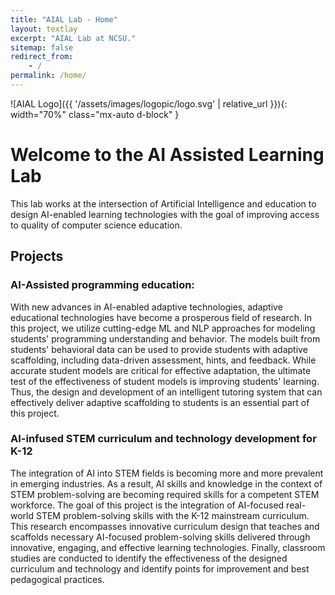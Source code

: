 ```yaml
---
title: "AIAL Lab - Home"
layout: textlay
excerpt: "AIAL Lab at NCSU."
sitemap: false
redirect_from:
    - /
permalink: /home/
---
```


![AIAL Logo]({{ '/assets/images/logopic/logo.svg' | relative_url }}){: width="70%" class="mx-auto d-block" }

# Welcome to the AI Assisted Learning Lab

This lab works at the intersection of Artificial Intelligence and education to design AI-enabled learning technologies with the goal of improving access to quality of computer science education.

## Projects

### AI-Assisted programming education:

With new advances in AI-enabled adaptive technologies, adaptive educational technologies have become a prosperous field of research. In this project, we utilize cutting-edge ML and NLP approaches for modeling students' programming understanding and behavior. The models built from students' behavioral data can be used to provide students with adaptive scaffolding, including data-driven assessment, hints, and feedback. While accurate student models are critical for effective adaptation, the ultimate test of the effectiveness of student models is improving students' learning. Thus, the design and development of an intelligent tutoring system that can effectively deliver adaptive scaffolding to students is an essential part of this project.


### AI-infused STEM curriculum and technology development for K-12

The integration of AI into STEM fields is becoming more and more prevalent in emerging industries. As a result, AI skills and knowledge in the context of STEM problem-solving are becoming required skills for a competent STEM workforce. The goal of this project is the integration of AI-focused real-world STEM problem-solving skills with the K-12 mainstream curriculum. This research encompasses innovative curriculum design that teaches and scaffolds necessary AI-focused problem-solving skills delivered through innovative, engaging, and effective learning technologies. Finally, classroom studies are conducted to identify the effectiveness of the designed curriculum and technology and identify points for improvement and best pedagogical practices.


